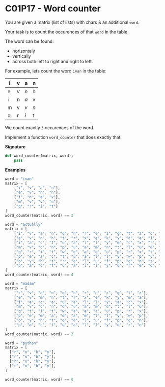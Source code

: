 # C01P17 - Word counter

You are given a matrix (list of lists) with chars & an additional `word`.

Your task is to count the occurences of that `word` in the table.

The word can be found: 

- horizontaly
- vertically
- across both left to right and right to left.



For example, lets count the word `ivan` in the table:

| i   | v   | a   | n   |
| --- | --- | --- | --- |
| e   | _v_ | _n_ | h   |
| i   | n   | _a_ | v   |
| m   | v   | _v_ | _n_ |
| q   | r   | _i_ | t   |


We count exactly `3` occurences of the word.

Implement a function `word_counter` that does exactly that.

**Signature**

```python
def word_counter(matrix, word):
    pass
```

**Examples**

```python
word = "ivan"
matrix = [
    ["i", "v", "a", "n"],
    ["e", "v", "n", "h"],
    ["i", "n", "a", "v"],
    ["m", "v", "v", "n"],
    ["q", "r", "i", "t"]
]
word_counter(matrix, word) == 3
```

```python
word = "actually"
matrix = [
    ["i", "v", "a", "n", "q", "h", "r", "e", "z", "g", "t", "z", "o", "y", "m"],
    ["e", "v", "n", "h", "t", "r", "x", "e", "k", "y", "d", "a", "i", "l", "c"],
    ["i", "a", "c", "t", "u", "a", "l", "l", "y", "m", "c", "x", "r", "l", "e"],
    ["m", "v", "c", "n", "p", "u", "a", "m", "n", "t", "l", "u", "e", "a", "a"],
    ["q", "r", "i", "t", "w", "e", "a", "q", "u", "p", "r", "x", "t", "u", "z"],
    ["p", "e", "a", "c", "t", "u", "a", "l", "l", "y", "w", "p", "y", "t", "m"],
    ["o", "y", "h", "t", "r", "e", "l", "u", "f", "p", "q", "n", "z", "c", "s"],
    ["p", "a", "c", "t", "u", "a", "l", "l", "y", "u", "r", "e", "q", "a", "r"]
]
word_counter(matrix, word) == 4
```

```python
word = "madam"
matrix = [
    ["z", "v", "a", "n", "q", "h", "r", "e", "z", "g", "t", "z"],
    ["e", "v", "m", "h", "t", "r", "x", "e", "k", "y", "m", "a"],
    ["i", "a", "c", "a", "u", "a", "l", "l", "y", "a", "c", "x"],
    ["m", "v", "c", "n", "d", "u", "a", "m", "d", "t", "l", "u"],
    ["q", "t", "i", "t", "w", "a", "a", "a", "u", "p", "r", "x"],
    ["p", "e", "m", "a", "d", "a", "m", "l", "l", "y", "w", "p"],
    ["o", "y", "h", "t", "e", "e", "l", "u", "f", "p", "q", "n"],
    ["p", "a", "c", "t", "u", "a", "l", "l", "y", "u", "r", "e"]
]
word_counter(matrix, word) == 3
```

```python
word = "python"
matrix = [
  ["r", "u", "b", "y"],
  ["r", "u", "b", "y"],
  ["r", "u", "b", "y"],
  ["r", "u", "b", "y"],
]

word_counter(matrix, word) == 0
```
